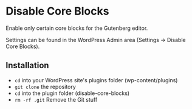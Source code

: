 # Disable Core Blocks

Enable only certain core blocks for the Gutenberg editor.

Settings can be found in the WordPress Admin area (Settings → Disable Core Blocks).

## Installation

- `cd` into your WordPress site's plugins folder (wp-content/plugins)
- `git clone` the repository
- `cd` into the plugin folder (disable-core-blocks)
- `rm -rf .git` Remove the Git stuff
